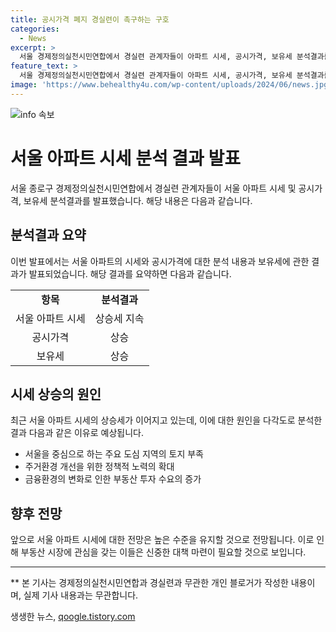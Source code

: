 ```yaml
---
title: 공시가격 폐지 경실련이 촉구하는 구호
categories:
  - News
excerpt: >
  서울 경제정의실천시민연합에서 경실련 관계자들이 아파트 시세, 공시가격, 보유세 분석결과를 발표했다. 이에 대한 기자회견이 26일에 진행됐는데, 자세한 내용은 노컷뉴스를 통해 확인할 수 있다.
feature_text: >
  서울 경제정의실천시민연합에서 경실련 관계자들이 아파트 시세, 공시가격, 보유세 분석결과를 발표했다. 이에 대한 기자회견이 26일에 진행됐는데, 자세한 내용은 노컷뉴스를 통해 확인할 수 있다.
image: 'https://www.behealthy4u.com/wp-content/uploads/2024/06/news.jpg'
---
```


<p><img src="https://www.behealthy4u.com/wp-content/uploads/2024/06/news.jpg" alt="info 속보" /></p>

<h1>서울 아파트 시세 분석 결과 발표</h1>

<p data-ke-size="size16">서울 종로구 경제정의실천시민연합에서 경실련 관계자들이 서울 아파트 시세 및 공시가격, 보유세 분석결과를 발표했습니다. 해당 내용은 다음과 같습니다.</p>

<h2 data-ke-size="size26">분석결과 요약</h2>

<p data-ke-size="size16">이번 발표에서는 서울 아파트의 시세와 공시가격에 대한 분석 내용과 보유세에 관한 결과가 발표되었습니다. 해당 결과를 요약하면 다음과 같습니다.</p>

<table>
    <tr>
        <td style="text-align: center; height: 17px;"><b>항목</b></td>
        <td style="text-align: center; height: 17px;"><b>분석결과</b></td>
    </tr>
    <tr>
        <td style="text-align: center; height: 17px;">서울 아파트 시세</td>
        <td style="text-align: center; height: 17px;">상승세 지속</td>
    </tr>
    <tr>
        <td style="text-align: center; height: 17px;">공시가격</td>
        <td style="text-align: center; height: 17px;">상승</td>
    </tr>
    <tr>
        <td style="text-align: center; height: 17px;">보유세</td>
        <td style="text-align: center; height: 17px;">상승</td>
    </tr>
</table>

<h2 data-ke-size="size26">시세 상승의 원인</h2>

<p data-ke-size="size16">최근 서울 아파트 시세의 상승세가 이어지고 있는데, 이에 대한 원인을 다각도로 분석한 결과 다음과 같은 이유로 예상됩니다.</p>

<ul>
    <li>서울을 중심으로 하는 주요 도심 지역의 토지 부족</li>
    <li>주거환경 개선을 위한 정책적 노력의 확대</li>
    <li>금융환경의 변화로 인한 부동산 투자 수요의 증가</li>
</ul>

<h2 data-ke-size="size26">향후 전망</h2>

<p data-ke-size="size16">앞으로 서울 아파트 시세에 대한 전망은 높은 수준을 유지할 것으로 전망됩니다. 이로 인해 부동산 시장에 관심을 갖는 이들은 신중한 대책 마련이 필요할 것으로 보입니다.</p>

<hr>

<p data-ke-size="size16">** 본 기사는 경제정의실천시민연합과 경실련과 무관한 개인 블로거가 작성한 내용이며, 실제 기사 내용과는 무관합니다.</p>
생생한 뉴스, <a href="https://qoogle.tistory.com" rel="dofollow">qoogle.tistory.com</a>


